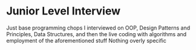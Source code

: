# Junior Level Interview

Just base programming chops
I interviewed on OOP, Design Patterns and Principles, Data Structures, and then the live coding with algorithms and employment of the aforementioned stuff
Nothing overly specific
